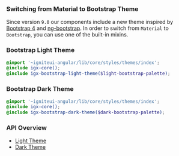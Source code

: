 ### Switching from Material to Bootstrap Theme
Since version `9.0` our components include a new theme inspired by [Bootstrap 4](https://getbootstrap.com/) and [ng-bootstrap](https://ng-bootstrap.github.io/#/home).
In order to switch from `Material` to `Bootstrap`, you can use one of the built-in mixins.

### Bootstrap Light Theme
```scss
@import '~igniteui-angular/lib/core/styles/themes/index';
@include igx-core();
@include igx-bootstrap-light-theme($light-bootstrap-palette);
```

### Bootstrap Dark Theme
```scss
@import '~igniteui-angular/lib/core/styles/themes/index';
@include igx-core();
@include igx-bootstrap-dark-theme($dark-bootstrap-palette);
```

### API Overview
* [Light Theme]({environment:sassApiUrl}/index.html#mixin-igx-bootstrap-light-theme)
* [Dark Theme]({environment:sassApiUrl}/index.html#mixin-igx-bootstrap-dark-theme)
